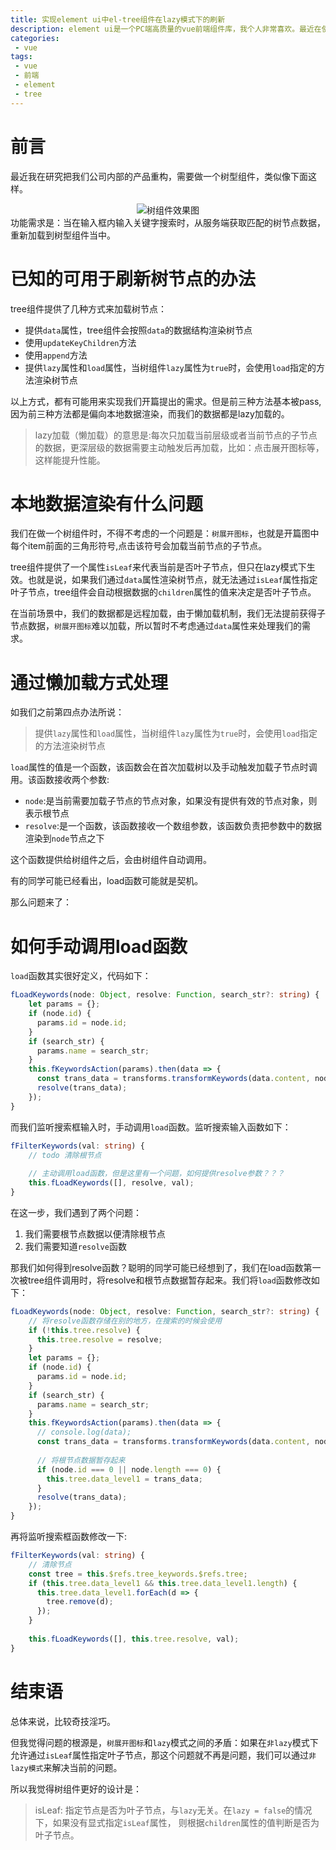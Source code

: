 ```yaml
---
title: 实现element ui中el-tree组件在lazy模式下的刷新
description: element ui是一个PC端高质量的vue前端组件库，我个人非常喜欢。最近在使用tree组件时碰到一些麻烦——没有直接的API可以方便地在lazy模式下实现整树的节点重新加载。我们来看看怎么样实现这样的需求。
categories:
 - vue
tags:
 - vue
 - 前端
 - element
 - tree
---
```

# 前言
最近我在研究把我们公司内部的产品重构，需要做一个树型组件，类似像下面这样。
<div align="center">
	<img src="{{site.baseurl}}/assets/images/2019/09/1568613408954.jpg" alt="树组件效果图">
</div>
功能需求是：当在输入框内输入关键字搜索时，从服务端获取匹配的树节点数据，重新加载到树型组件当中。

# 已知的可用于刷新树节点的办法
tree组件提供了几种方式来加载树节点：
- 提供`data`属性，tree组件会按照`data`的数据结构渲染树节点
- 使用`updateKeyChildren`方法
- 使用`append`方法
- 提供`lazy`属性和`load`属性，当树组件`lazy`属性为`true`时，会使用`load`指定的方法渲染树节点

以上方式，都有可能用来实现我们开篇提出的需求。但是前三种方法基本被pass,因为前三种方法都是偏向本地数据渲染，而我们的数据都是lazy加载的。
> lazy加载（懒加载）的意思是:每次只加载当前层级或者当前节点的子节点的数据，更深层级的数据需要主动触发后再加载，比如：点击展开图标等，这样能提升性能。

# 本地数据渲染有什么问题
我们在做一个树组件时，不得不考虑的一个问题是：`树展开图标`，也就是开篇图中每个item前面的三角形符号,点击该符号会加载当前节点的子节点。

tree组件提供了一个属性`isLeaf`来代表当前是否叶子节点，但只在lazy模式下生效。也就是说，如果我们通过`data`属性渲染树节点，就无法通过`isLeaf`属性指定叶子节点，tree组件会自动根据数据的`children`属性的值来决定是否叶子节点。

在当前场景中，我们的数据都是远程加载，由于懒加载机制，我们无法提前获得子节点数据，`树展开图标`难以加载，所以暂时不考虑通过`data`属性来处理我们的需求。

# 通过懒加载方式处理
如我们之前第四点办法所说：
> 提供`lazy`属性和`load`属性，当树组件`lazy`属性为`true`时，会使用`load`指定的方法渲染树节点

`load`属性的值是一个函数，该函数会在首次加载树以及手动触发加载子节点时调用。该函数接收两个参数:
- `node`:是当前需要加载子节点的节点对象，如果没有提供有效的节点对象，则表示根节点
- `resolve`:是一个函数，该函数接收一个数组参数，该函数负责把参数中的数据渲染到`node`节点之下

这个函数提供给树组件之后，会由树组件自动调用。

有的同学可能已经看出，load函数可能就是契机。

那么问题来了：

# 如何手动调用load函数
`load`函数其实很好定义，代码如下：
```typescript
fLoadKeywords(node: Object, resolve: Function, search_str?: string) {
    let params = {};
    if (node.id) {
      params.id = node.id;
    }
    if (search_str) {
      params.name = search_str;
    }
    this.fKeywordsAction(params).then(data => {
      const trans_data = transforms.transformKeywords(data.content, node.id);
      resolve(trans_data);
    });
}
```

而我们监听搜索框输入时，手动调用`load`函数。监听搜索输入函数如下：
```typescript
fFilterKeywords(val: string) {
    // todo 清除根节点
    
    // 主动调用load函数，但是这里有一个问题，如何提供resolve参数？？？
    this.fLoadKeywords([], resolve, val);
}
```

在这一步，我们遇到了两个问题：
1. 我们需要根节点数据以便清除根节点
2. 我们需要知道`resolve`函数

那我们如何得到resolve函数？聪明的同学可能已经想到了，我们在load函数第一次被tree组件调用时，将resolve和根节点数据暂存起来。我们将`load`函数修改如下：
```typescript
fLoadKeywords(node: Object, resolve: Function, search_str?: string) {
    // 将resolve函数存储在别的地方，在搜索的时候会使用
    if (!this.tree.resolve) {
      this.tree.resolve = resolve;
    }
    let params = {};
    if (node.id) {
      params.id = node.id;
    }
    if (search_str) {
      params.name = search_str;
    }
    this.fKeywordsAction(params).then(data => {
      // console.log(data);
      const trans_data = transforms.transformKeywords(data.content, node.id);
      
      // 将根节点数据暂存起来
      if (node.id === 0 || node.length === 0) {
        this.tree.data_level1 = trans_data;
      }
      resolve(trans_data);
    });
}
```

再将监听搜索框函数修改一下:
```typescript
fFilterKeywords(val: string) {
    // 清除节点
    const tree = this.$refs.tree_keywords.$refs.tree;
    if (this.tree.data_level1 && this.tree.data_level1.length) {
      this.tree.data_level1.forEach(d => {
        tree.remove(d);
      });
    }
    
    this.fLoadKeywords([], this.tree.resolve, val);
}
```

# 结束语
总体来说，比较奇技淫巧。

但我觉得问题的根源是，`树展开图标`和`lazy`模式之间的矛盾：如果在`非lazy`模式下允许通过`isLeaf`属性指定叶子节点，那这个问题就不再是问题，我们可以通过`非lazy模式`来解决当前的问题。

所以我觉得树组件更好的设计是：
> isLeaf: 指定节点是否为叶子节点，与`lazy`无关。在`lazy = false`的情况下，如果没有显式指定`isLeaf`属性， 则根据`children`属性的值判断是否为叶子节点。